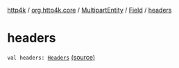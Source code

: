 [http4k](../../../index.md) / [org.http4k.core](../../index.md) / [MultipartEntity](../index.md) / [Field](index.md) / [headers](./headers.md)

# headers

`val headers: `[`Headers`](../../-headers.md) [(source)](https://github.com/http4k/http4k/blob/master/http4k-multipart/src/main/kotlin/org/http4k/core/MultipartFormBody.kt#L22)